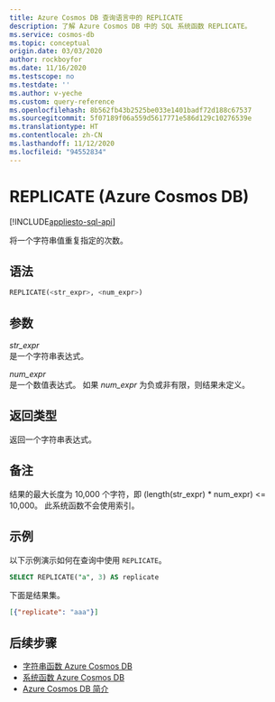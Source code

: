 ```yaml
---
title: Azure Cosmos DB 查询语言中的 REPLICATE
description: 了解 Azure Cosmos DB 中的 SQL 系统函数 REPLICATE。
ms.service: cosmos-db
ms.topic: conceptual
origin.date: 03/03/2020
author: rockboyfor
ms.date: 11/16/2020
ms.testscope: no
ms.testdate: ''
ms.author: v-yeche
ms.custom: query-reference
ms.openlocfilehash: 8b562fb43b2525be033e1401badf72d188c67537
ms.sourcegitcommit: 5f07189f06a559d5617771e586d129c10276539e
ms.translationtype: HT
ms.contentlocale: zh-CN
ms.lasthandoff: 11/12/2020
ms.locfileid: "94552834"
---
```

# <a name="replicate-azure-cosmos-db"></a>REPLICATE (Azure Cosmos DB)
[!INCLUDE[appliesto-sql-api](includes/appliesto-sql-api.md)]

 将一个字符串值重复指定的次数。

## <a name="syntax"></a>语法

```sql
REPLICATE(<str_expr>, <num_expr>)
```  

## <a name="arguments"></a>参数

*str_expr*  
  是一个字符串表达式。

*num_expr*  
  是一个数值表达式。 如果 *num_expr* 为负或非有限，则结果未定义。

## <a name="return-types"></a>返回类型

  返回一个字符串表达式。

## <a name="remarks"></a>备注

  结果的最大长度为 10,000 个字符，即 (length(str_expr) * num_expr) <= 10,000。 此系统函数不会使用索引。

## <a name="examples"></a>示例

  以下示例演示如何在查询中使用 `REPLICATE`。

```sql
SELECT REPLICATE("a", 3) AS replicate
```  

 下面是结果集。

```json
[{"replicate": "aaa"}]
```  

## <a name="next-steps"></a>后续步骤

- [字符串函数 Azure Cosmos DB](sql-query-string-functions.md)
- [系统函数 Azure Cosmos DB](sql-query-system-functions.md)
- [Azure Cosmos DB 简介](introduction.md)

<!-- Update_Description: update meta properties, wording update, update link -->